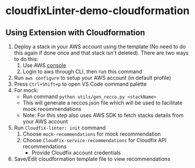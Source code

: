 # cloudfixLinter-demo-cloudformation

## Using Extension with Cloudformation
 1. Deploy a stack in your AWS account using the template (No need to do this again if done once and that stack isn't deleted). There are two ways to do this:
    1. Use AWS [console](https://us-east-1.console.aws.amazon.com/cloudformation/home?region=us-east-1#/stacks)
    2. Login to aws through CLI, then run this command 
 2. Run `aws configure` to setup your AWS account (in default profile)
 3. Press `Ctrl+Shift+p` to open VS Code command palette
 4. For mock:
    - Run command `python utils/gen_recco.py <stackName>` 
    - This will generate a reccos.json file which will be used to facilitate mock recommendations
    - Note: For this step also uses AWS SDK to fetch stacks details from your AWS account
 5. Run `Cloudfix-linter: init` command
    1. Choose `mock-recommendations` for mock recommendation
    2. Choose `CloudFix-service-recommendations` for Cloudfix API recommendations
       - Provide Cloudfix account credentials
 6. Save/Edit cloudformation template file to view recommendations
